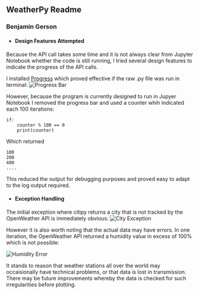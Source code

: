 
## WeatherPy Readme
### Benjamin Gerson 

* #### Design Features Attempted

Because the API call takes some time and it is not always clear from Jupyter Notebook whether the code is still running, I tried several design features to indicate the progress of the API calls.

I installed [Progress](https://pypi.org/project/progress/) which proved effective if the raw .py file was run in terminal: ![Progress Bar](https://github.com/ "Screenshot from Terminal")

However, because the program is currently designed to run in Jupyer Notebook I removed the progress bar and used a counter whih indicated each 100 iterations:

```
if:
    counter % 100 == 0
    print(counter)
```

Which returned
```
100
200
400
....
```
This reduced the output for debugging purposes and proved easy to adapt to the log output required.

* #### Exception Handling

The initial exception where citipy returns a city that is not tracked by the OpenWeather API is immediately obvious:
![City Exception](https://github.com/ "Exception Screenshot")

However it is also worth noting that the actual data may have errors.  In one iteration, the OpenWeather API returned a humidity value in excess of 100% which is not possible:

![Humidity Error](https://github.com/ "Humidity Error")

It stands to reason that weather stations all over the world may occaisionally have technical problems, or that data is lost in transmission.  There may be future improvements whereby the data is checked for such irregularities before plotting.





```python

```
